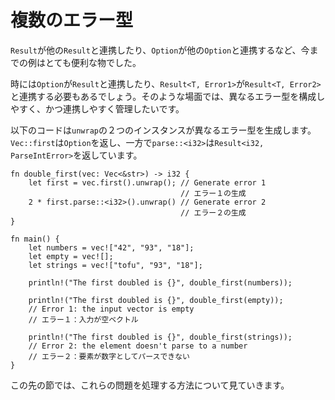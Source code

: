 <!--
# Multiple error types
-->
# 複数のエラー型

<!--
The previous examples have always been very convenient; `Result`s interact
with other `Result`s and `Option`s interact with other `Option`s.
-->
`Result`が他の`Result`と連携したり、`Option`が他の`Option`と連携するなど、今までの例はとても便利な物でした。

<!--
Sometimes an `Option` needs to interact with a `Result`, or a
`Result<T, Error1>` needs to interact with a `Result<T, Error2>`. In those
cases, we want to manage our different error types in a way that makes them
composable and easy to interact with.
-->
時には`Option`が`Result`と連携したり、`Result<T, Error1>`が`Result<T, Error2>`と連携する必要もあるでしょう。そのような場面では、異なるエラー型を構成しやすく、かつ連携しやすく管理したいです。

<!--
In the following code, two instances of `unwrap` generate different error
types. `Vec::first` returns an `Option`, while `parse::<i32>` returns a
`Result<i32, ParseIntError>`:
-->
以下のコードは`unwrap`の２つのインスタンスが異なるエラー型を生成します。`Vec::first`は`Option`を返し、一方で`parse::<i32>`は`Result<i32, ParseIntError>`を返しています。

```rust,editable,ignore,mdbook-runnable
fn double_first(vec: Vec<&str>) -> i32 {
    let first = vec.first().unwrap(); // Generate error 1
                                      // エラー１の生成
    2 * first.parse::<i32>().unwrap() // Generate error 2
                                      // エラー２の生成
}

fn main() {
    let numbers = vec!["42", "93", "18"];
    let empty = vec![];
    let strings = vec!["tofu", "93", "18"];

    println!("The first doubled is {}", double_first(numbers));

    println!("The first doubled is {}", double_first(empty));
    // Error 1: the input vector is empty
    // エラー１：入力が空ベクトル

    println!("The first doubled is {}", double_first(strings));
    // Error 2: the element doesn't parse to a number
    // エラー２：要素が数字としてパースできない
}
```

<!--
Over the next sections, we'll see several strategies for handling these kind of problems.
-->
この先の節では、これらの問題を処理する方法について見ていきます。
